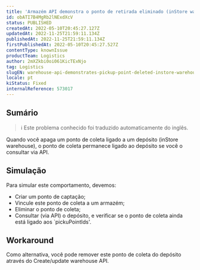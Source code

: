 ```yaml
---
title: 'Armazém API demonstra o ponto de retirada eliminado (inStore warehouse)'
id: obATI7B4MgRb2lNExdXcV
status: PUBLISHED
createdAt: 2022-05-10T20:45:27.127Z
updatedAt: 2022-11-25T21:59:11.134Z
publishedAt: 2022-11-25T21:59:11.134Z
firstPublishedAt: 2022-05-10T20:45:27.527Z
contentType: knownIssue
productTeam: Logistics
author: 2mXZkbi0oi061KicTExNjo
tag: Logistics
slugEN: warehouse-api-demonstrates-pickup-point-deleted-instore-warehouse
locale: pt
kiStatus: Fixed
internalReference: 573017
---
```


## Sumário

>ℹ️ Este problema conhecido foi traduzido automaticamente do inglês.


Quando você apaga um ponto de coleta ligado a um depósito (inStore warehouse), o ponto de coleta permanece ligado ao depósito se você o consultar via API.



## Simulação


Para simular este comportamento, devemos:

- Criar um ponto de captação;
- Vincule este ponto de coleta a um armazém;
- Eliminar o ponto de coleta;
- Consultar (via API) o depósito, e verificar se o ponto de coleta ainda está ligado aos `pickuPointIds'.



## Workaround


Como alternativa, você pode remover este ponto de coleta do depósito através do Create/update warehouse API.

